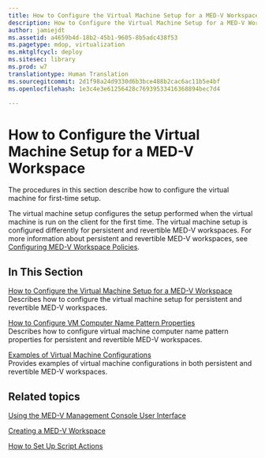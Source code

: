 ```yaml
---
title: How to Configure the Virtual Machine Setup for a MED-V Workspace
description: How to Configure the Virtual Machine Setup for a MED-V Workspace
author: jamiejdt
ms.assetid: a4659b4d-18b2-45b1-9605-8b5adc438f53
ms.pagetype: mdop, virtualization
ms.mktglfcycl: deploy
ms.sitesec: library
ms.prod: w7
translationtype: Human Translation
ms.sourcegitcommit: 2d1f98a24d9330d6b3bce488b2cac6ac11b5e4bf
ms.openlocfilehash: 1e3c4e3e61256428c76939533416368894bec7d4

---
```



# How to Configure the Virtual Machine Setup for a MED-V Workspace


The procedures in this section describe how to configure the virtual machine for first-time setup.

The virtual machine setup configures the setup performed when the virtual machine is run on the client for the first time. The virtual machine setup is configured differently for persistent and revertible MED-V workspaces. For more information about persistent and revertible MED-V workspaces, see [Configuring MED-V Workspace Policies](configuring-med-v-workspace-policies.md).

## In This Section


<a href="" id="how-to-configure-the-virtual-machine-setup-for-a-med-v-workspace"></a>[How to Configure the Virtual Machine Setup for a MED-V Workspace](how-to-configure-the-virtual-machine-setup-for-a-med-v-workspacemedvv2.md)  
Describes how to configure the virtual machine setup for persistent and revertible MED-V workspaces.

<a href="" id="how-to-configure-vm-computer-name-pattern-properties"></a>[How to Configure VM Computer Name Pattern Properties](how-to-configure-vm-computer-name-pattern-propertiesmedvv2.md)  
Describes how to configure virtual machine computer name pattern properties for persistent and revertible MED-V workspaces.

<a href="" id="examples-of-virtual-machine-configurations"></a>[Examples of Virtual Machine Configurations](examples-of-virtual-machine-configurationsv2.md)  
Provides examples of virtual machine configurations in both persistent and revertible MED-V workspaces.

## Related topics


[Using the MED-V Management Console User Interface](using-the-med-v-management-console-user-interface.md)

[Creating a MED-V Workspace](creating-a-med-v-workspacemedv-10-sp1.md)

[How to Set Up Script Actions](how-to-set-up-script-actions.md)

 

 








<!--HONumber=Jun16_HO4-->


